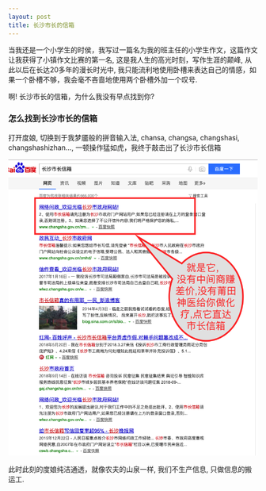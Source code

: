 ```yaml
---
layout: post
title: 长沙市长的信箱
---
```


当我还是一个小学生的时侯，我写过一篇名为我的班主任的小学生作文，这篇作文让我获得了小镇作文比赛的第一名, 这是我人生的高光时刻，写作生涯的颠峰, 从此以后在长达20多年的漫长时光中, 我只能流利地使用卧槽来表达自己的情感，如果一个卧槽不够，我会毫不吝啬地使用两个卧槽外加一个叹号. 

啊! 长沙市长的信箱，为什么我没有早点找到你?


### 怎么找到长沙市长的信箱

打开度娘, 切换到于我梦靥般的拼音输入法, chansa, changsa, changshasi, changshashizhan..., 一顿操作猛如虎，我终于敲击出了长沙市长信箱

![](/images/Snip20190501_29.png)

此时此刻的度娘纯洁通透，就像农夫的山泉一样, 我们不生产信息, 只做信息的搬运工.
